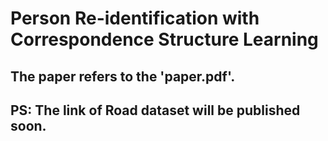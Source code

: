 Person Re-identification with Correspondence Structure Learning
====

The paper refers to the 'paper.pdf'.
----
PS: The link of Road dataset will be published soon.
----

